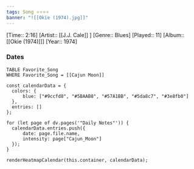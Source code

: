 ```yaml
---
tags: Song ⭐⭐⭐⭐ 
banner: "![[Okie (1974).jpg]]"
---
```

[Time:: 2:16]
[Artist:: [[J.J. Cale]] ]
[Genre:: Blues]
[Played:: 11]
[Album:: [[Okie (1974)]]]
[Year:: 1974]
### Dates
````dataview
TABLE Favorite_Song
WHERE Favorite_Song = [[Cajun Moon]]
````

  ```dataviewjs
const calendarData = { 
	colors: { 
		blue: ["#9ccfd8", "#5BAAB8", "#57A1BB", "#5da8c7", "#3e8fb0"] 
	}, 
	entries: [] 
}; 

for (let page of dv.pages('"Daily Notes"')) { 
	calendarData.entries.push({ 
		date: page.file.name, 
		intensity: page["Cajun_Moon"]
	}); 
} 

renderHeatmapCalendar(this.container, calendarData);
```
